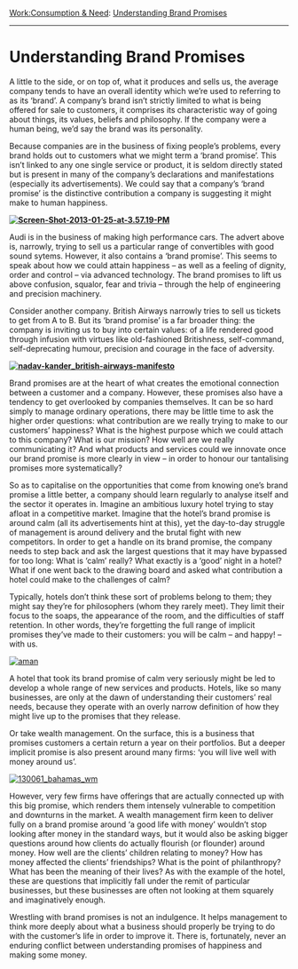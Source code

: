 [Work:](https://www.theschooloflife.com/thebookoflife/category/work/)[Consumption & Need](https://www.theschooloflife.com/thebookoflife/category/work/consumption-and-need/): [Understanding Brand Promises](https://www.theschooloflife.com/thebookoflife/understanding-brand-promises/)

* * *

# Understanding Brand Promises

A little to the side, or on top of, what it produces and sells us, the average company tends to have an overall identity which we’re used to referring to as its ‘brand’. A company’s brand isn’t strictly limited to what is being offered for sale to customers, it comprises its characteristic way of going about things, its values, beliefs and philosophy. If the company were a human being, we’d say the brand was its personality.

Because companies are in the business of fixing people’s problems, every brand holds out to customers what we might term a ‘brand promise’. This isn’t linked to any one single service or product, it is seldom directly stated but is present in many of the company’s declarations and manifestations (especially its advertisements). We could say that a company’s ‘brand promise’ is the distinctive contribution a company is suggesting it might make to human happiness.

**[![Screen-Shot-2013-01-25-at-3.57.19-PM](https://www.theschooloflife.com/thebookoflife/wp-content/uploads/2015/10/Screen-Shot-2013-01-25-at-3.57.19-PM.png)](http://www.thebookoflife.org/wp-content/uploads/2015/10/Screen-Shot-2013-01-25-at-3.57.19-PM.png)**

Audi is in the business of making high performance cars. The advert above is, narrowly, trying to sell us a particular range of convertibles with good sound sytems. However, it also contains a ‘brand promise’. This seems to speak about how we could attain happiness – as well as a feeling of dignity, order and control – via advanced technology. The brand promises to lift us above confusion, squalor, fear and trivia – through the help of engineering and precision machinery.

Consider another company. British Airways narrowly tries to sell us tickets to get from A to B. But its ‘brand promise’ is a far broader thing: the company is inviting us to buy into certain values: of a life rendered good through infusion with virtues like old-fashioned Britishness, self-command, self-deprecating humour, precision and courage in the face of adversity.

**[![nadav-kander_british-airways-manifesto](https://www.theschooloflife.com/thebookoflife/wp-content/uploads/2015/10/nadav-kander_british-airways-manifesto.jpg)](http://www.thebookoflife.org/wp-content/uploads/2015/10/nadav-kander_british-airways-manifesto.jpg)**

Brand promises are at the heart of what creates the emotional connection between a customer and a company. However, these promises also have a tendency to get overlooked by companies themselves. It can be so hard simply to manage ordinary operations, there may be little time to ask the higher order questions: what contribution are we really trying to make to our customers’ happiness? What is the highest purpose which we could attach to this company? What is our mission? How well are we really communicating it? And what products and services could we innovate once our brand promise is more clearly in view – in order to honour our tantalising promises more systematically?

So as to capitalise on the opportunities that come from knowing one’s brand promise a little better, a company should learn regularly to analyse itself and the sector it operates in. Imagine an ambitious luxury hotel trying to stay afloat in a competitive market. Imagine that the hotel’s brand promise is around calm (all its advertisements hint at this), yet the day-to-day struggle of management is around delivery and the brutal fight with new competitors. In order to get a handle on its brand promise, the company needs to step back and ask the largest questions that it may have bypassed for too long: What is ‘calm’ really? What exactly is a ‘good’ night in a hotel? What if one went back to the drawing board and asked what contribution a hotel could make to the challenges of calm?

Typically, hotels don’t think these sort of problems belong to them; they might say they’re for philosophers (whom they rarely meet). They limit their focus to the soaps, the appearance of the room, and the difficulties of staff retention. In other words, they’re forgetting the full range of implicit promises they’ve made to their customers: you will be calm – and happy! – with us.

[![aman](https://www.theschooloflife.com/thebookoflife/wp-content/uploads/2015/10/aman.jpg)](http://www.thebookoflife.org/wp-content/uploads/2015/10/aman.jpg)

A hotel that took its brand promise of calm very seriously might be led to develop a whole range of new services and products. Hotels, like so many businesses, are only at the dawn of understanding their customers’ real needs, because they operate with an overly narrow definition of how they might live up to the promises that they release.

Or take wealth management. On the surface, this is a business that promises customers a certain return a year on their portfolios. But a deeper implicit promise is also present around many firms: ‘you will live well with money around us’.

[![130061_bahamas_wm](https://www.theschooloflife.com/thebookoflife/wp-content/uploads/2015/10/130061_bahamas_wm.jpeg)](http://www.thebookoflife.org/wp-content/uploads/2015/10/130061_bahamas_wm.jpeg)

However, very few firms have offerings that are actually connected up with this big promise, which renders them intensely vulnerable to competition and downturns in the market. A wealth management firm keen to deliver fully on a brand promise around ‘a good life with money’ wouldn’t stop looking after money in the standard ways, but it would also be asking bigger questions around how clients do actually flourish (or flounder) around money. How well are the clients’ children relating to money? How has money affected the clients’ friendships? What is the point of philanthropy? What has been the meaning of their lives? As with the example of the hotel, these are questions that implicitly fall under the remit of particular businesses, but these businesses are often not looking at them squarely and imaginatively enough.

Wrestling with brand promises is not an indulgence. It helps management to think more deeply about what a business should properly be trying to do with the customer’s life in order to improve it. There is, fortunately, never an enduring conflict between understanding promises of happiness and making some money.
